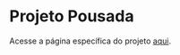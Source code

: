 # Projeto Pousada

Acesse a página específica do projeto [aqui](https://caiodalnegro.github.io/ProjetoPousada/site/).
